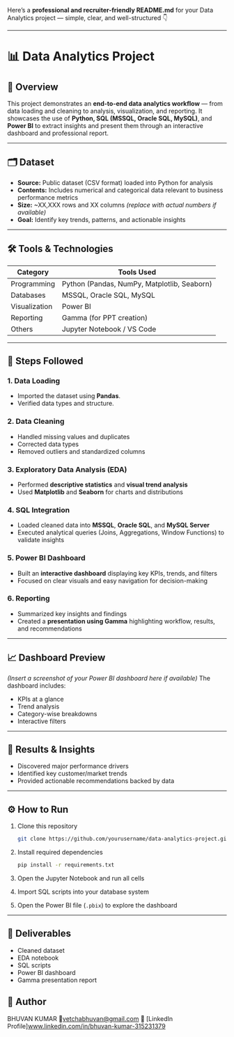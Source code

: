 Here’s a **professional and recruiter-friendly README.md** for your Data Analytics project — simple, clear, and well-structured 👇

---

# 📊 Data Analytics Project

## 🧩 Overview

This project demonstrates an **end-to-end data analytics workflow** — from data loading and cleaning to analysis, visualization, and reporting.
It showcases the use of **Python, SQL (MSSQL, Oracle SQL, MySQL)**, and **Power BI** to extract insights and present them through an interactive dashboard and professional report.

---

## 🗂️ Dataset

* **Source:** Public dataset (CSV format) loaded into Python for analysis
* **Contents:** Includes numerical and categorical data relevant to business performance metrics
* **Size:** ~XX,XXX rows and XX columns *(replace with actual numbers if available)*
* **Goal:** Identify key trends, patterns, and actionable insights

---

## 🛠️ Tools & Technologies

| Category      | Tools Used                                  |
| ------------- | ------------------------------------------- |
| Programming   | Python (Pandas, NumPy, Matplotlib, Seaborn) |
| Databases     | MSSQL, Oracle SQL, MySQL                    |
| Visualization | Power BI                                    |
| Reporting     | Gamma (for PPT creation)                    |
| Others        | Jupyter Notebook / VS Code                  |

---

## 🚀 Steps Followed

### 1. Data Loading

* Imported the dataset using **Pandas**.
* Verified data types and structure.

### 2. Data Cleaning

* Handled missing values and duplicates
* Corrected data types
* Removed outliers and standardized columns

### 3. Exploratory Data Analysis (EDA)

* Performed **descriptive statistics** and **visual trend analysis**
* Used **Matplotlib** and **Seaborn** for charts and distributions

### 4. SQL Integration

* Loaded cleaned data into **MSSQL**, **Oracle SQL**, and **MySQL Server**
* Executed analytical queries (Joins, Aggregations, Window Functions) to validate insights

### 5. Power BI Dashboard

* Built an **interactive dashboard** displaying key KPIs, trends, and filters
* Focused on clear visuals and easy navigation for decision-making

### 6. Reporting

* Summarized key insights and findings
* Created a **presentation using Gamma** highlighting workflow, results, and recommendations

---

## 📈 Dashboard Preview

*(Insert a screenshot of your Power BI dashboard here if available)*
The dashboard includes:

* KPIs at a glance
* Trend analysis
* Category-wise breakdowns
* Interactive filters

---

## 🧠 Results & Insights

* Discovered major performance drivers
* Identified key customer/market trends
* Provided actionable recommendations backed by data

---

## ⚙️ How to Run

1. Clone this repository

   ```bash
   git clone https://github.com/yourusername/data-analytics-project.git
   ```
2. Install required dependencies

   ```bash
   pip install -r requirements.txt
   ```
3. Open the Jupyter Notebook and run all cells
4. Import SQL scripts into your database system
5. Open the Power BI file (`.pbix`) to explore the dashboard

---

## 📄 Deliverables

* Cleaned dataset
* EDA notebook
* SQL scripts
* Power BI dashboard
* Gamma presentation report


## 👤 Author

BHUVAN KUMAR
📧vetchabhuvan@gmail.com
💼 [LinkedIn Profile]www.linkedin.com/in/bhuvan-kumar-315231379


